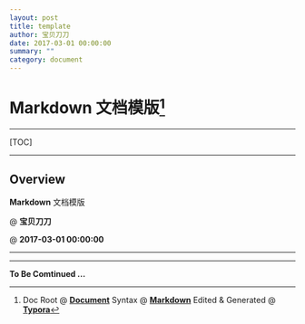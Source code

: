 ```yaml
---
layout: post
title: template
author: 宝贝刀刀
date: 2017-03-01 00:00:00
summary: ""
category: document
---
```


# Markdown 文档模版[^1]

---

[TOC]

---

## Overview

**Markdown** 文档模版

@ **宝贝刀刀**

@ **2017-03-01 00:00:00**

---



---

**To Be Comtinued ...**

[^1]: Doc Root @ [**Document**](https://baobeidaodao.github.io)    Syntax @ [**Markdown**](http://daringfireball.net/projects/markdown/syntax "Daring Fireball: Markdown Syntax Documentation")    Edited & Generated @ [**Typora**](http://www.typora.io/ "Typora — a minimal markdown reading & writing app")